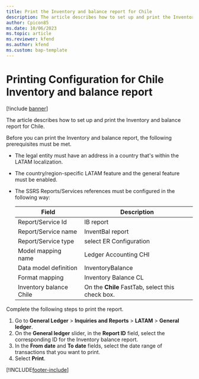 ```yaml
---
title: Print the Inventory and balance report for Chile
description: The article describes how to set up and print the Inventory and balance report for Chile.
author: Cpicon85 
ms.date: 10/06/2023 
ms.topic: article
ms.reviewer: kfend
ms.author: kfend
ms.custom: bap-template
---
```


# Printing Configuration for Chile Inventory and balance report

[!include [banner](../../includes/banner.md)]

The article describes how to set up and print the Inventory and balance report for Chile.

Before you can print the Inventory and balance report, the following prerequisites must be met.

- The legal entity must have an address in a country that's within the LATAM localization.
- The country/region-specific LATAM feature and the general feature must be enabled.
- The SSRS Reports/Services references must be configured in the following way:

  | Field  | Description |
  | -------| ----------- |
  | Report/Service Id | IB report|
  | Report/Service name| InventBal report|
  | Report/Service type| select ER Configuration|
  | Model mapping name| Ledger Accounting CHI|
  | Data model definition | InventoryBalance|
  | Format mapping | Inventory Balance CL|
  | Inventory balance Chile | On the **Chile** FastTab, select this check box.  |

Complete the following steps to print the report.
1. Go to **General Ledger** > **Inquiries and Reports** > **LATAM** > **General ledger**.
2. On the **General ledger** slider, in the **Report ID** field, select the corresponding ID for the Inventory balance report.
3. In the **From date** and **To date** fields, select the date range of transactions that you want to print.
4. Select **Print**.




[!INCLUDE[footer-include](../../../includes/footer-banner.md)]
